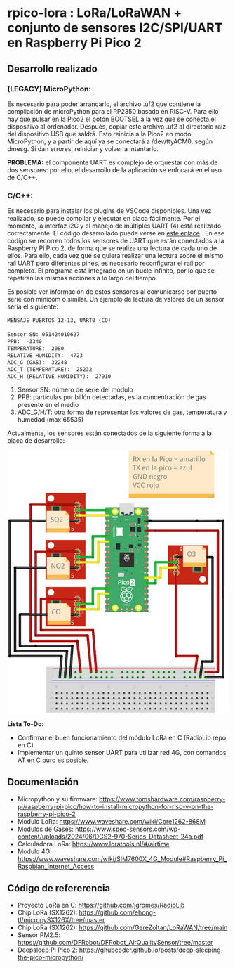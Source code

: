 # rpico-lora : LoRa/LoRaWAN + conjunto de sensores I2C/SPI/UART en Raspberry Pi Pico 2

## Desarrollo realizado

### (LEGACY) MicroPython:
Es necesario para poder arrancarlo, el archivo .uf2 que contiene la compilación de microPython para el RP2350 basado en RISC-V. Para ello hay que pulsar en la Pico2 el botón BOOTSEL a la vez que se conecta el dispositivo al ordenador. Después, copiar este archivo .uf2 al directorio raíz del dispositivo USB que saldrá. Esto reinicia a la Pico2 en modo MicroPython, y a partir de aquí ya se conectará a /dev/ttyACM0, según dmesg. Si dan errores, reiniciar y volver a intentarlo.

**PROBLEMA:** el componente UART es complejo de orquestar con más de dos sensores: por ello, el desarrollo de la aplicación se enfocará en el uso de C/C++.

### C/C++:
Es necesario para instalar los plugins de VSCode disponibles. Una vez realizado, se puede compilar y ejecutar en placa fácilmente. Por el momento, la interfaz I2C y el manejo de múltiples UART (4) está realizado correctamente. El código desarrollado puede verse en [este enlace](https://github.com/fluctlights/rpico-lora/main/Pruebas/C/SensorI2C/sensor) . En ese código se recorren todos los sensores de UART que están conectados a la Raspberry Pi Pico 2, de forma que se realiza una lectura de cada uno de ellos. Para ello, cada vez que se quiera realizar una lectura sobre el mismo raíl UART pero diferentes pines, es necesario reconfigurar el raíl por completo. El programa está integrado en un bucle infinito, por lo que se repetirán las mismas acciones a lo largo del tiempo. 

Es posible ver información de estos sensores al comunicarse por puerto serie con minicom o similar. Un ejemplo de lectura de valores de un sensor sería el siguiente:

```
MENSAJE PUERTOS 12-13, UART0 (CO)

Sensor SN: 051424010627
PPB:  -3340
TEMPERATURE:  2080
RELATIVE HUMIDITY:  4723
ADC_G (GAS):  32248
ADC_T (TEMPERATURE):  25232
ADC_H (RELATIVE HUMIDITY):  27910 

```

1. Sensor SN: número de serie del módulo
2. PPB: partículas por billón detectadas, es la concentración de gas presente en el medio
3. ADC_G/H/T: otra forma de representar los valores de gas, temperatura y humedad (max 65535)

Actualmente, los sensores están conectados de la siguiente forma a la placa de desarrollo:

![](https://raw.githubusercontent.com/fluctlights/rpico-lora/main/Assets/esquema_sensores_uart.jpg)


**Lista To-Do:**

- Confirmar el buen funcionamiento del módulo LoRa en C (RadioLib repo en C)
- Implementar un quinto sensor UART para utilizar red 4G, con comandos AT en C puro es posible.


## Documentación

- Micropython y su firmware: https://www.tomshardware.com/raspberry-pi/raspberry-pi-pico/how-to-install-micropython-for-risc-v-on-the-raspberry-pi-pico-2
- Modulo LoRa: https://www.waveshare.com/wiki/Core1262-868M
- Modulos de Gases:  https://www.spec-sensors.com/wp-content/uploads/2024/06/DGS2-970-Series-Datasheet-24a.pdf
- Calculadora LoRa: https://www.loratools.nl/#/airtime
- Modulo 4G: https://www.waveshare.com/wiki/SIM7600X_4G_Module#Raspberry_Pi_Raspbian_Internet_Access

## Código de refererencia

- Proyecto LoRa en C: https://github.com/jgromes/RadioLib
- Chip LoRa (SX1262): https://github.com/ehong-tl/micropySX126X/tree/master
- Chip LoRa (SX1262): https://github.com/GereZoltan/LoRaWAN/tree/main
- Sensor PM2.5: https://github.com/DFRobot/DFRobot_AirQualitySensor/tree/master
- Deepsleep Pi Pico 2: https://ghubcoder.github.io/posts/deep-sleeping-the-pico-micropython/
